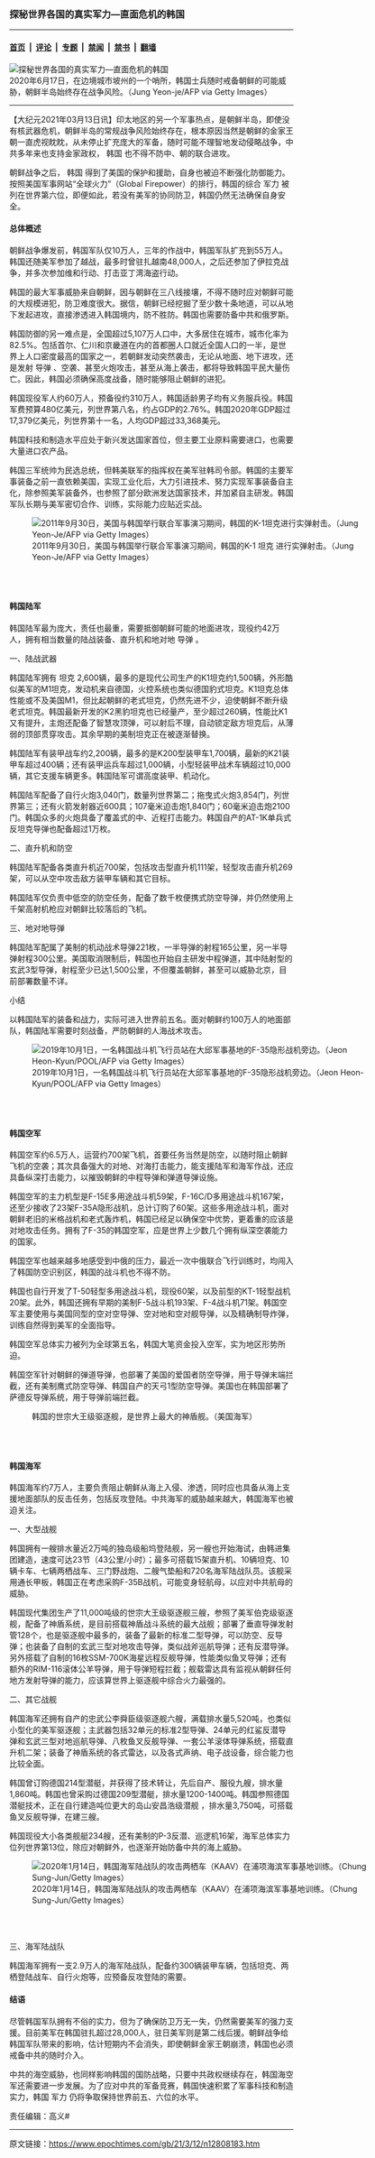 ### 探秘世界各国的真实军力—直面危机的韩国

---

#### [首页](../../../..?n12808183) &nbsp;|&nbsp; [评论](../../../../../epoch-comment?n12808183) &nbsp;|&nbsp; [专题](../../../../../epoch-special?n12808183) &nbsp;|&nbsp; [禁闻](../../../../../epoch-news?n12808183) &nbsp;|&nbsp; [禁书](../../../../../books?n12808183) &nbsp;|&nbsp; [翻墙](https://github.com/gfw-breaker/nogfw/blob/master/README.md?n12808183)


<div><img alt="探秘世界各国的真实军力—直面危机的韩国" class="attachment-djy_600_400 size-djy_600_400 wp-post-image" src="https://i.epochtimes.com/assets/uploads/2021/03/GettyImages-1220547941-600x400.jpg"/>
<div class="caption">
 2020年6月17日，在边境城市坡州的一个哨所，韩国士兵随时戒备朝鲜的可能威胁，朝鲜半岛始终存在战争风险。（Jung Yeon-je/AFP via Getty Images）
</div></div><hr/><div class="post_content" id="artbody" itemprop="articleBody">
 <!-- article content begin -->
 <p>
  【大纪元2021年03月13日讯】印太地区的另一个军事热点，是朝鲜半岛，即使没有核武器危机，朝鲜半岛的常规战争风险始终存在，根本原因当然是朝鲜的金家王朝一直虎视眈眈，从未停止扩充庞大的军备，随时可能不理智地发动侵略战争，中共多年来也支持金家政权，
  <ok href="https://www.epochtimes.com/gb/tag/%E9%9F%A9%E5%9B%BD.html">
   韩国
  </ok>
  也不得不防中、朝的联合进攻。
 </p>
 <p>
  朝鲜战争之后，
  <ok href="https://www.epochtimes.com/gb/tag/%E9%9F%A9%E5%9B%BD.html">
   韩国
  </ok>
  得到了美国的保护和援助，自身也被迫不断强化防御能力。按照美国军事网站“全球火力”（Global Firepower）的排行，韩国的综合
  <ok href="https://www.epochtimes.com/gb/tag/%E5%86%9B%E5%8A%9B.html">
   军力
  </ok>
  被列在世界第六位，即便如此，若没有美军的协同防卫，韩国仍然无法确保自身安全。
 </p>
 <h4>
  <strong>
   总体概述
  </strong>
 </h4>
 <p>
  朝鲜战争爆发前，韩国军队仅10万人，三年的作战中，韩国军队扩充到55万人。韩国还随美军参加了越战，最多时曾驻扎越南48,000人，之后还参加了伊拉克战争，并多次参加维和行动、打击亚丁湾海盗行动。
 </p>
 <p>
  韩国的最大军事威胁来自朝鲜，因与朝鲜在三八线接壤，不得不随时应对朝鲜可能的大规模进犯，防卫难度很大。据信，朝鲜已经挖掘了至少数十条地道，可以从地下发起进攻，直接渗透进入韩国境内，防不胜防。韩国也需要防备中共和俄罗斯。
 </p>
 <p>
  韩国防御的另一难点是，全国超过5,107万人口中，大多居住在城市，城市化率为82.5%。包括首尔、仁川和京畿道在内的首都圈人口就近全国人口的一半，是世界上人口密度最高的国家之一，若朝鲜发动突然袭击，无论从地面、地下进攻，还是发射
  <ok href="https://www.epochtimes.com/gb/tag/%E5%AF%BC%E5%BC%B9.html">
   导弹
  </ok>
  、空袭、甚至火炮攻击，甚至从海上袭击，都将导致韩国平民大量伤亡。因此，韩国必须确保高度战备，随时能够阻止朝鲜的进犯。
 </p>
 <p>
  韩国现役军人约60万人，预备役约310万人，韩国适龄男子均有义务服兵役。韩国军费预算480亿美元，列世界第八名，约占GDP的2.76%。韩国2020年GDP超过17,379亿美元，列世界第十一名，人均GDP超过33,368美元。
 </p>
 <p>
  韩国科技和制造水平应处于新兴发达国家首位，但主要工业原料需要进口，也需要大量进口农产品。
 </p>
 <p>
  韩国三军统帅为民选总统，但韩美联军的指挥权在美军驻韩司令部。韩国的主要军事装备之前一直依赖美国，实现工业化后，大力引进技术、努力实现军事装备自主化，除参照美军装备外，也参照了部分欧洲发达国家技术，并加紧自主研发。韩国军队长期与美军密切合作、训练，实际能力应贴近实战。
 </p>
 <figure aria-describedby="caption-attachment-12808227" class="wp-caption aligncenter" id="attachment_12808227" style="width: 600px">
  <ok href="https://i.epochtimes.com/assets/uploads/2021/03/GettyImages-127626667.jpg" target="_blank">
   <img alt="2011年9月30日，美国与韩国举行联合军事演习期间，韩国的K-1坦克进行实弹射击。（Jung Yeon-Je/AFP via Getty Images）" class="size-large wp-image-12808227" src="https://i.epochtimes.com/assets/uploads/2021/03/GettyImages-127626667-600x431.jpg"/>
  </ok>
  <br/><figcaption class="wp-caption-text" id="caption-attachment-12808227">
   2011年9月30日，美国与韩国举行联合军事演习期间，韩国的K-1
   <ok href="https://www.epochtimes.com/gb/tag/%E5%9D%A6%E5%85%8B.html">
    坦克
   </ok>
   进行实弹射击。（Jung Yeon-Je/AFP via Getty Images）
  </figcaption><br/>
 </figure><br/>
 <h4>
  <strong>
   韩国陆军
  </strong>
 </h4>
 <p>
  韩国陆军最为庞大，责任也最重，需要抵御朝鲜可能的地面进攻，现役约42万人，拥有相当数量的陆战装备、直升机和地对地
  <ok href="https://www.epochtimes.com/gb/tag/%E5%AF%BC%E5%BC%B9.html">
   导弹
  </ok>
  。
 </p>
 <p>
  一、陆战武器
 </p>
 <p>
  韩国陆军拥有
  <ok href="https://www.epochtimes.com/gb/tag/%E5%9D%A6%E5%85%8B.html">
   坦克
  </ok>
  2,600辆，最多的是现代公司生产的K1坦克约1,500辆，外形酷似美军的M1坦克，发动机来自德国，火控系统也类似德国豹式坦克。K1坦克总体性能或不及美国M1，但比起朝鲜的老式坦克，仍然先进不少，迫使朝鲜不断升级老式坦克。韩国最新开发的K2黑豹坦克也已经量产，至少超过260辆，性能比K1又有提升，主炮还配备了智慧攻顶弹，可以射后不理，自动锁定敌方坦克后，从薄弱的顶部贯穿攻击。其余早期的美制坦克正在被逐渐替换。
 </p>
 <p>
  韩国陆军有装甲战车约2,200辆，最多的是K200型装甲车1,700辆，最新的K21装甲车超过400辆；还有装甲运兵车超过1,000辆，小型轻装甲战术车辆超过10,000辆，其它支援车辆更多。韩国陆军可谓高度装甲、机动化。
 </p>
 <p>
  韩国陆军配备了自行火炮3,040门，数量列世界第二；拖曳式火炮3,854门，列世界第三；还有火箭发射器近600具；107毫米迫击炮1,840门；60毫米迫击炮2100门。韩国众多的火炮具备了覆盖式的中、近程打击能力。韩国自产的AT-1K单兵式反坦克导弹也配备超过1万枚。
 </p>
 <p>
  二、直升机和防空
 </p>
 <p>
  韩国陆军配备各类直升机近700架，包括攻击型直升机111架，轻型攻击直升机269架，可以从空中攻击敌方装甲车辆和其它目标。
 </p>
 <p>
  韩国陆军仅负责中低空的防空任务，配备了数千枚便携式防空导弹，并仍然使用上千架高射机枪应对朝鲜比较落后的飞机。
 </p>
 <p>
  三、地对地导弹
 </p>
 <p>
  韩国陆军配属了美制的机动战术导弹221枚，一半导弹的射程165公里，另一半导弹射程300公里。美国取消限制后，韩国也开始自主研发中程弹道，其中陆射型的玄武3型导弹，射程至少已达1,500公里，不但覆盖朝鲜，甚至可以威胁北京，目前部署数量不详。
 </p>
 <p>
  小结
 </p>
 <p>
  以韩国陆军的装备和战力，实际可进入世界前五名。面对朝鲜约100万人的地面部队，韩国陆军需要时刻战备，严防朝鲜的人海战术攻击。
 </p>
 <figure aria-describedby="caption-attachment-12808231" class="wp-caption aligncenter" id="attachment_12808231" style="width: 600px">
  <ok href="https://i.epochtimes.com/assets/uploads/2021/03/GettyImages-1172683974.jpg" target="_blank">
   <img alt="2019年10月1日，一名韩国战斗机飞行员站在大邱军事基地的F-35隐形战机旁边。（Jeon Heon-Kyun/POOL/AFP via Getty Images）" class="size-large wp-image-12808231" src="https://i.epochtimes.com/assets/uploads/2021/03/GettyImages-1172683974-600x400.jpg"/>
  </ok>
  <br/><figcaption class="wp-caption-text" id="caption-attachment-12808231">
   2019年10月1日，一名韩国战斗机飞行员站在大邱军事基地的F-35隐形战机旁边。（Jeon Heon-Kyun/POOL/AFP via Getty Images）
  </figcaption><br/>
 </figure><br/>
 <h4>
  <strong>
   韩国空军
  </strong>
 </h4>
 <p>
  韩国空军约6.5万人，运营约700架飞机，首要任务当然是防空，以随时阻止朝鲜飞机的空袭；其次具备强大的对地、对海打击能力，能支援陆军和海军作战，还应具备纵深打击能力，以摧毁朝鲜的中程导弹和弹道导弹设施。
 </p>
 <p>
  韩国空军的主力机型是F-15E多用途战斗机59架，F-16C/D多用途战斗机167架，还至少接收了23架F-35A隐形战机，总计订购了60架。这些多用途战斗机，面对朝鲜老旧的米格战机和老式轰炸机，韩国已经足以确保空中优势，更着重的应该是对地攻击任务。拥有了F-35的韩国空军，应是世界上少数几个拥有纵深空袭能力的国家。
 </p>
 <p>
  韩国空军也越来越多地感受到中俄的压力，最近一次中俄联合飞行训练时，均闯入了韩国防空识别区，韩国的战斗机也不得不防。
 </p>
 <p>
  韩国也自行开发了T-50轻型多用途战斗机，现役60架，以及前型的KT-1轻型战机20架。此外，韩国还拥有早期的美制F-5战斗机193架、F-4战斗机71架。韩国空军主要使用与美国同型的空对空导弹、空对地和空对舰导弹，以及精确制导炸弹，训练自然得到美军的全面指导。
 </p>
 <p>
  韩国空军总体实力被列为全球第五名，韩国大笔资金投入空军，实为地区形势所迫。
 </p>
 <p>
  韩国空军针对朝鲜的弹道导弹，也部署了美国的爱国者防空导弹，用于导弹末端拦截，还有美制鹰式防空导弹、韩国自产的天弓1型防空导弹。美国也在韩国部署了萨德反导弹系统，用于导弹前端拦截。
 </p>
 <figure aria-describedby="caption-attachment-12808237" class="wp-caption aligncenter" id="attachment_12808237" style="width: 600px">
  <ok href="https://i.epochtimes.com/assets/uploads/2021/03/ROKS_Sejong_the_Great_DDG_991_broadside_view.jpg" target="_blank">
   <img alt="" class="size-large wp-image-12808237" src="https://i.epochtimes.com/assets/uploads/2021/03/ROKS_Sejong_the_Great_DDG_991_broadside_view-600x262.jpg"/>
  </ok>
  <br/><figcaption class="wp-caption-text" id="caption-attachment-12808237">
   韩国的世宗大王级驱逐舰，是世界上最大的神盾舰。（美国海军）
  </figcaption><br/>
 </figure><br/>
 <h4>
  <strong>
   韩国海军
  </strong>
 </h4>
 <p>
  韩国海军约7万人，主要负责阻止朝鲜从海上入侵、渗透，同时应也具备从海上支援地面部队的反击任务，包括反攻登陆。中共海军的威胁越来越大，韩国海军也被迫关注。
 </p>
 <p>
  一、大型战舰
 </p>
 <p>
  韩国拥有一艘排水量近2万吨的独岛级船坞登陆舰，另一艘也开始海试，由韩进集团建造，速度可达23节（43公里/小时）；最多可搭载15架直升机、10辆坦克、10辆卡车、七辆两栖战车、三门野战炮、二艘气垫船和720名海军陆战队员。该舰采用通长甲板，韩国正在考虑采购F-35B战机，可能变身轻航母，以应对中共航母的威胁。
 </p>
 <p>
  韩国现代集团生产了11,000吨级的世宗大王级驱逐舰三艘，参照了美军伯克级驱逐舰，配备了神盾系统，是目前搭载神盾战斗系统的最大战舰；部署了垂直导弹发射管128个，也是驱逐舰中最多的，装备了最新的标准二型导弹，可以防空、反导弹；也装备了自制的玄武三型对地攻击导弹，类似战斧巡航导弹；还有反潜导弹。另外搭载了自制的16枚SSM-700K海星远程反舰导弹，性能类似鱼叉导弹；还有额外的RIM-116滚体公羊导弹，用于导弹短程拦截；舰载雷达具有监视从朝鲜任何地方发射导弹的能力，应该算世界上驱逐舰中综合火力最强的。
 </p>
 <p>
  二、其它战舰
 </p>
 <p>
  韩国海军还拥有自产的忠武公李舜臣级驱逐舰六艘，满载排水量5,520吨，也类似小型化的美军驱逐舰；主武器包括32单元的标准2型导弹、24单元的红鲨反潜导弹和玄武三型对地巡航导弹、八枚鱼叉反舰导弹、一套公羊滚体导弹系统，搭载直升机二架；装备了神盾系统的各式雷达，以及各式声纳、电子战设备，综合能力也比较全面。
 </p>
 <p>
  韩国曾订购德国214型潜艇，并获得了技术转让，先后自产、服役九艘，排水量1,860吨。韩国也曾采购过德国209型潜艇，排水量1200-1400吨。韩国参照德国潜艇技术，正在自行建造吨位更大的岛山安昌浩级潜舰 ，排水量3,750吨，可搭载鱼叉反舰导弹，在建三艘。
 </p>
 <p>
  韩国现役大小各类舰艇234艘，还有美制的P-3反潜、巡逻机16架，海军总体实力位列世界第13位，除应对朝鲜外，也逐渐开始防备中共的海上威胁。
 </p>
 <figure aria-describedby="caption-attachment-12808241" class="wp-caption aligncenter" id="attachment_12808241" style="width: 600px">
  <ok href="https://i.epochtimes.com/assets/uploads/2021/03/GettyImages-1199388958.jpg" target="_blank">
   <img alt="2020年1月14日，韩国海军陆战队的攻击两栖车（KAAV）在浦项海滨军事基地训练。（Chung Sung-Jun/Getty Images）" class="size-large wp-image-12808241" src="https://i.epochtimes.com/assets/uploads/2021/03/GettyImages-1199388958-600x400.jpg"/>
  </ok>
  <br/><figcaption class="wp-caption-text" id="caption-attachment-12808241">
   2020年1月14日，韩国海军陆战队的攻击两栖车（KAAV）在浦项海滨军事基地训练。（Chung Sung-Jun/Getty Images）
  </figcaption><br/>
 </figure><br/>
 <p>
  三、海军陆战队
 </p>
 <p>
  韩国海军拥有一支2.9万人的海军陆战队，配备约300辆装甲车辆，包括坦克、两栖登陆战车、自行火炮等，应预备反攻登陆的需要。
 </p>
 <h4>
  <strong>
   结语
  </strong>
 </h4>
 <p>
  尽管韩国军队拥有不俗的实力，但为了确保防卫万无一失，仍然需要美军的强力支援。目前美军在韩国驻扎超过28,000人，驻日美军则是第二线后援。朝鲜战争给韩国军队带来的影响，估计短期内不会消失，即使朝鲜金家王朝崩溃，韩国也必须戒备中共的随时介入。
 </p>
 <p>
  中共的海空威胁，也同样影响韩国的国防战略，只要中共政权继续存在，韩国海空军还需要进一步发展。为了应对中共的军备竞赛，韩国快速积累了军事科技和制造实力，韩国
  <ok href="https://www.epochtimes.com/gb/tag/%E5%86%9B%E5%8A%9B.html">
   军力
  </ok>
  仍将争取保持世界前五、六位的水平。
 </p>
 <p>
  责任编辑：高义#
 </p>
 <!-- article content end -->
 <div id="below_article_ad">
 </div>
</div>


---

原文链接：https://www.epochtimes.com/gb/21/3/12/n12808183.htm